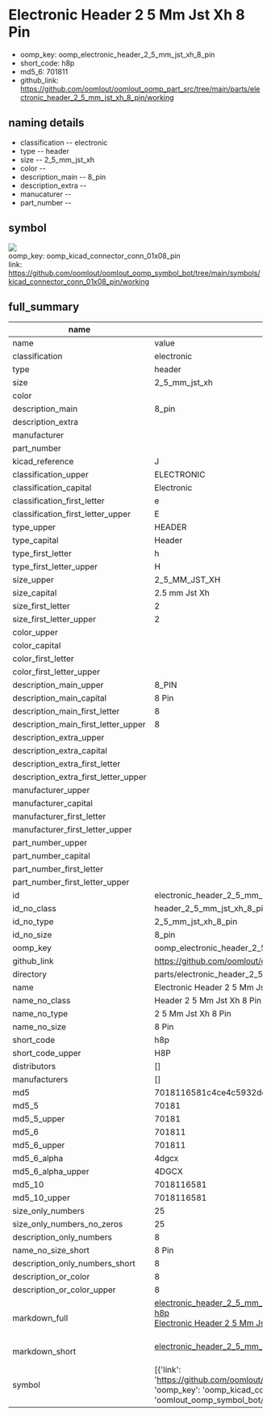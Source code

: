 # Electronic Header 2 5 Mm Jst Xh 8 Pin

  
* oomp_key: oomp_electronic_header_2_5_mm_jst_xh_8_pin 
* short_code: h8p
* md5_6: 701811  
* github_link: https://github.com/oomlout/oomlout_oomp_part_src/tree/main/parts/electronic_header_2_5_mm_jst_xh_8_pin/working  
## naming details
* classification -- electronic
* type -- header
* size -- 2_5_mm_jst_xh
* color -- 
* description_main -- 8_pin
* description_extra -- 
* manucaturer -- 
* part_number -- 



## symbol

![](symbol/{index}}/working/working_600.png)  
oomp_key: oomp_kicad_connector_conn_01x08_pin  
link: https://github.com/oomlout/oomlout_oomp_symbol_bot/tree/main/symbols/kicad_connector_conn_01x08_pin/working  


## full_summary
| name | value | 
| --- | --- | 
| name | value | 
| classification | electronic | 
| type | header | 
| size | 2_5_mm_jst_xh | 
| color |  | 
| description_main | 8_pin | 
| description_extra |  | 
| manufacturer |  | 
| part_number |  | 
| kicad_reference | J | 
| classification_upper | ELECTRONIC | 
| classification_capital | Electronic | 
| classification_first_letter | e | 
| classification_first_letter_upper | E | 
| type_upper | HEADER | 
| type_capital | Header | 
| type_first_letter | h | 
| type_first_letter_upper | H | 
| size_upper | 2_5_MM_JST_XH | 
| size_capital | 2.5 mm Jst Xh | 
| size_first_letter | 2 | 
| size_first_letter_upper | 2 | 
| color_upper |  | 
| color_capital |  | 
| color_first_letter |  | 
| color_first_letter_upper |  | 
| description_main_upper | 8_PIN | 
| description_main_capital | 8 Pin | 
| description_main_first_letter | 8 | 
| description_main_first_letter_upper | 8 | 
| description_extra_upper |  | 
| description_extra_capital |  | 
| description_extra_first_letter |  | 
| description_extra_first_letter_upper |  | 
| manufacturer_upper |  | 
| manufacturer_capital |  | 
| manufacturer_first_letter |  | 
| manufacturer_first_letter_upper |  | 
| part_number_upper |  | 
| part_number_capital |  | 
| part_number_first_letter |  | 
| part_number_first_letter_upper |  | 
| id | electronic_header_2_5_mm_jst_xh_8_pin | 
| id_no_class | header_2_5_mm_jst_xh_8_pin | 
| id_no_type | 2_5_mm_jst_xh_8_pin | 
| id_no_size | 8_pin | 
| oomp_key | oomp_electronic_header_2_5_mm_jst_xh_8_pin | 
| github_link | https://github.com/oomlout/oomlout_oomp_part_src/tree/main/parts/electronic_header_2_5_mm_jst_xh_8_pin/working | 
| directory | parts/electronic_header_2_5_mm_jst_xh_8_pin | 
| name | Electronic Header 2 5 Mm Jst Xh 8 Pin | 
| name_no_class | Header 2 5 Mm Jst Xh 8 Pin | 
| name_no_type | 2 5 Mm Jst Xh 8 Pin | 
| name_no_size | 8 Pin | 
| short_code | h8p | 
| short_code_upper | H8P | 
| distributors | [] | 
| manufacturers | [] | 
| md5 | 7018116581c4ce4c5932de15a4b8dae5 | 
| md5_5 | 70181 | 
| md5_5_upper | 70181 | 
| md5_6 | 701811 | 
| md5_6_upper | 701811 | 
| md5_6_alpha | 4dgcx | 
| md5_6_alpha_upper | 4DGCX | 
| md5_10 | 7018116581 | 
| md5_10_upper | 7018116581 | 
| size_only_numbers | 25 | 
| size_only_numbers_no_zeros | 25 | 
| description_only_numbers | 8 | 
| name_no_size_short | 8 Pin | 
| description_only_numbers_short | 8 | 
| description_or_color | 8 | 
| description_or_color_upper | 8 | 
| markdown_full | [electronic_header_2_5_mm_jst_xh_8_pin](https://github.com/oomlout/oomlout_oomp_part_src/tree/main/parts/electronic_header_2_5_mm_jst_xh_8_pin/working)<br>[h8p](https://github.com/oomlout/oomlout_oomp_part_src/tree/main/parts/electronic_header_2_5_mm_jst_xh_8_pin/working)<br>[Electronic Header 2 5 Mm Jst Xh 8 Pin](https://github.com/oomlout/oomlout_oomp_part_src/tree/main/parts/electronic_header_2_5_mm_jst_xh_8_pin/working)<br><br> | 
| markdown_short | [electronic_header_2_5_mm_jst_xh_8_pin](https://github.com/oomlout/oomlout_oomp_part_src/tree/main/parts/electronic_header_2_5_mm_jst_xh_8_pin/working)<br><br> | 
| symbol | [{'link': 'https://github.com/oomlout/oomlout_oomp_symbol_bot/tree/main/symbols/kicad_connector_conn_01x08_pin', 'oomp_key': 'oomp_kicad_connector_conn_01x08_pin', 'directory': 'oomlout_oomp_symbol_bot/symbols/kicad_connector_conn_01x08_pin//working/working.kicad_sym', 'index': 0}] | 
